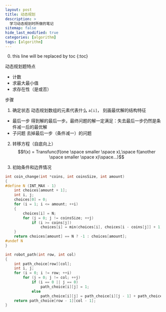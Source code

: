 ```yaml
---
layout: post
title: 动态规划
description: >
  学习动态规划时所做的笔记
sitemap: false
hide_last_modified: true
categories: [algorithm]
tags: [algorithm]
---
```


0. this line will be replaced by toc
{:toc}

动态规划题特点

- 计数
- 求最大最小值
- 求存在性（是或否）

步骤

1. 确定状态
   动态规划数组的元素代表什么 `a[i]`， 刻画最优解的结构特征

- 最后一步
  得到解的最后一步。最终问题的解一定满足：失去最后一步仍然是条件减一后的最优解
- 子问题
  去掉最后一步（条件减一）的问题

2. 转移方程（自底向上）
   $$f(x) = Transfunc(f(one \space smaller \space x),\space f(another \space smaller \space x)\space...)$$

3. 初始条件和边界情况

```cpp
int coin_change(int *coins, int coinsSize, int amount)
{
#define N (INT_MAX - 1)
    int choices[amount + 1];
    int i, j;
    choices[0] = 0;
    for (i = 1; i <= amount; ++i)
    {
        choices[i] = N;
        for (j = 0; j != coinsSize; ++j)
            if (i >= coins[j])
                choices[i] = min(choices[i], choices[i - coins[j]] + 1);
    }
    return choices[amount] == N ? -1 : choices[amount];
#undef N
}
```

```cpp
int robot_path(int row, int col)
{
    int path_choice[row][col];
    int i, j;
    for (i = 0; i != row; ++i)
        for (j = 0; j != col; ++j)
            if (i == 0 || j == 0)
                path_choice[i][j] = 1;
            else
                path_choice[i][j] = path_choice[i][j - 1] + path_choice[i - 1][j];
    return path_choice[row - 1][col - 1];
}
```

